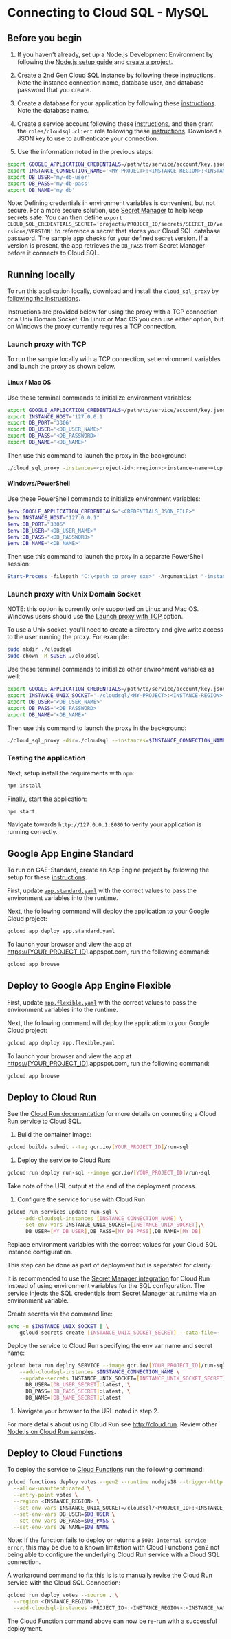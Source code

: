 # Connecting to Cloud SQL - MySQL

## Before you begin

1. If you haven't already, set up a Node.js Development Environment by following
   the [Node.js setup guide](https://cloud.google.com/nodejs/docs/setup) and
   [create a
   project](https://cloud.google.com/resource-manager/docs/creating-managing-projects#creating_a_project).

1. Create a 2nd Gen Cloud SQL Instance by following these
   [instructions](https://cloud.google.com/sql/docs/mysql/create-instance). Note
   the instance connection name, database user, and database password that you
   create.

1. Create a database for your application by following these
   [instructions](https://cloud.google.com/sql/docs/mysql/create-manage-databases).
   Note the database name.

1. Create a service account following these
   [instructions](https://cloud.google.com/iam/docs/creating-managing-service-accounts#creating),
   and then grant the `roles/cloudsql.client` role following these
   [instructions](https://cloud.google.com/iam/docs/granting-changing-revoking-access#grant-single-role).
   Download a JSON key to use to authenticate your connection.

1. Use the information noted in the previous steps:

```bash
export GOOGLE_APPLICATION_CREDENTIALS=/path/to/service/account/key.json
export INSTANCE_CONNECTION_NAME='<MY-PROJECT>:<INSTANCE-REGION>:<INSTANCE-NAME>'
export DB_USER='my-db-user'
export DB_PASS='my-db-pass'
export DB_NAME='my_db'
```

Note: Defining credentials in environment variables is convenient, but not
secure. For a more secure solution, use [Secret
Manager](https://cloud.google.com/secret-manager/) to help keep secrets safe.
You can then define `export
CLOUD_SQL_CREDENTIALS_SECRET='projects/PROJECT_ID/secrets/SECRET_ID/versions/VERSION'`
to reference a secret that stores your Cloud SQL database password. The sample
app checks for your defined secret version. If a version is present, the app
retrieves the `DB_PASS` from Secret Manager before it connects to Cloud SQL.

## Running locally

To run this application locally, download and install the `cloud_sql_proxy` by
[following the
instructions](https://cloud.google.com/sql/docs/mysql/sql-proxy#install).

Instructions are provided below for using the proxy with a TCP connection or a
Unix Domain Socket. On Linux or Mac OS you can use either option, but on Windows
the proxy currently requires a TCP connection.

### Launch proxy with TCP

To run the sample locally with a TCP connection, set environment variables and
launch the proxy as shown below.

#### Linux / Mac OS

Use these terminal commands to initialize environment variables:

```bash
export GOOGLE_APPLICATION_CREDENTIALS=/path/to/service/account/key.json
export INSTANCE_HOST='127.0.0.1'
export DB_PORT='3306'
export DB_USER='<DB_USER_NAME>'
export DB_PASS='<DB_PASSWORD>'
export DB_NAME='<DB_NAME>'
```

Then use this command to launch the proxy in the background:

```bash
./cloud_sql_proxy -instances=<project-id>:<region>:<instance-name>=tcp:3306 -credential_file=$GOOGLE_APPLICATION_CREDENTIALS &
```

#### Windows/PowerShell

Use these PowerShell commands to initialize environment variables:

```powershell
$env:GOOGLE_APPLICATION_CREDENTIALS="<CREDENTIALS_JSON_FILE>"
$env:INSTANCE_HOST="127.0.0.1"
$env:DB_PORT="3306"
$env:DB_USER="<DB_USER_NAME>"
$env:DB_PASS="<DB_PASSWORD>"
$env:DB_NAME="<DB_NAME>"
```

Then use this command to launch the proxy in a separate PowerShell session:

```powershell
Start-Process -filepath "C:\<path to proxy exe>" -ArgumentList "-instances=<project-id>:<region>:<instance-name>=tcp:3306 -credential_file=<CREDENTIALS_JSON_FILE>"
```

### Launch proxy with Unix Domain Socket

NOTE: this option is currently only supported on Linux and Mac OS. Windows users
should use the [Launch proxy with TCP](#launch-proxy-with-tcp) option.

To use a Unix socket, you'll need to create a directory and give write access to
the user running the proxy. For example:

```bash
sudo mkdir ./cloudsql
sudo chown -R $USER ./cloudsql
```

Use these terminal commands to initialize other environment variables as well:

```bash
export GOOGLE_APPLICATION_CREDENTIALS=/path/to/service/account/key.json
export INSTANCE_UNIX_SOCKET='./cloudsql/<MY-PROJECT>:<INSTANCE-REGION>:<INSTANCE-NAME>'
export DB_USER='<DB_USER_NAME>'
export DB_PASS='<DB_PASSWORD>'
export DB_NAME='<DB_NAME>'
```

Then use this command to launch the proxy in the background:

```bash
./cloud_sql_proxy -dir=./cloudsql --instances=$INSTANCE_CONNECTION_NAME --credential_file=$GOOGLE_APPLICATION_CREDENTIALS &
```

### Testing the application

Next, setup install the requirements with `npm`:

```bash
npm install
```

Finally, start the application:

```bash
npm start
```

Navigate towards `http://127.0.0.1:8080` to verify your application is running
correctly.

## Google App Engine Standard

To run on GAE-Standard, create an App Engine project by following the setup for
these
[instructions](https://cloud.google.com/appengine/docs/standard/nodejs/quickstart#before-you-begin).

First, update [`app.standard.yaml`](app.standard.yaml) with the correct values
to pass the environment variables into the runtime.

Next, the following command will deploy the application to your Google Cloud
project:

```bash
gcloud app deploy app.standard.yaml
```

To launch your browser and view the app at
<https://[YOUR_PROJECT_ID>].appspot.com, run the following command:

```bash
gcloud app browse
```

## Deploy to Google App Engine Flexible

First, update [`app.flexible.yaml`](app.flexible.yaml) with the correct values
to pass the environment variables into the runtime.

Next, the following command will deploy the application to your Google Cloud
project:

```bash
gcloud app deploy app.flexible.yaml
```

To launch your browser and view the app at
<https://[YOUR_PROJECT_ID>].appspot.com, run the following command:

```bash
gcloud app browse
```

## Deploy to Cloud Run

See the [Cloud Run
documentation](https://cloud.google.com/sql/docs/mysql/connect-run) for more
details on connecting a Cloud Run service to Cloud SQL.

1. Build the container image:

```sh
gcloud builds submit --tag gcr.io/[YOUR_PROJECT_ID]/run-sql
```

1. Deploy the service to Cloud Run:

```sh
gcloud run deploy run-sql --image gcr.io/[YOUR_PROJECT_ID]/run-sql
```

Take note of the URL output at the end of the deployment process.

1. Configure the service for use with Cloud Run

```sh
gcloud run services update run-sql \
    --add-cloudsql-instances [INSTANCE_CONNECTION_NAME] \
    --set-env-vars INSTANCE_UNIX_SOCKET=[INSTANCE_UNIX_SOCKET],\
      DB_USER=[MY_DB_USER],DB_PASS=[MY_DB_PASS],DB_NAME=[MY_DB]
```

Replace environment variables with the correct values for your Cloud SQL
instance configuration.

This step can be done as part of deployment but is separated for clarity.

It is recommended to use the [Secret Manager
integration](https://cloud.google.com/run/docs/configuring/secrets) for Cloud
Run instead of using environment variables for the SQL configuration. The
service injects the SQL credentials from Secret Manager at runtime via an
environment variable.

Create secrets via the command line:

```sh
echo -n $INSTANCE_UNIX_SOCKET | \
    gcloud secrets create [INSTANCE_UNIX_SOCKET_SECRET] --data-file=-
```

Deploy the service to Cloud Run specifying the env var name and secret name:

```sh
gcloud beta run deploy SERVICE --image gcr.io/[YOUR_PROJECT_ID]/run-sql \
    --add-cloudsql-instances $INSTANCE_CONNECTION_NAME \
    --update-secrets INSTANCE_UNIX_SOCKET=[INSTANCE_UNIX_SOCKET_SECRET]:latest,\
      DB_USER=[DB_USER_SECRET]:latest, \
      DB_PASS=[DB_PASS_SECRET]:latest, \
      DB_NAME=[DB_NAME_SECRET]:latest
```

1. Navigate your browser to the URL noted in step 2.

For more details about using Cloud Run see <http://cloud.run>. Review other
[Node.js on Cloud Run samples](../../../run/).

## Deploy to Cloud Functions

To deploy the service to [Cloud Functions](https://cloud.google.com/functions/docs) run the following command:

```sh
gcloud functions deploy votes --gen2 --runtime nodejs18 --trigger-http \
  --allow-unauthenticated \
  --entry-point votes \
  --region <INSTANCE_REGION> \
  --set-env-vars INSTANCE_UNIX_SOCKET=/cloudsql/<PROJECT_ID>:<INSTANCE_REGION>:<INSTANCE_NAME> \
  --set-env-vars DB_USER=$DB_USER \
  --set-env-vars DB_PASS=$DB_PASS \
  --set-env-vars DB_NAME=$DB_NAME
```

Note: If the function fails to deploy or returns a `500: Internal service error`,
this may be due to a known limitation with Cloud Functions gen2 not being able
to configure the underlying Cloud Run service with a Cloud SQL connection.

A workaround command to fix this is is to manually revise the Cloud Run
service with the Cloud SQL Connection:

```sh
gcloud run deploy votes --source . \
  --region <INSTANCE_REGION> \
  --add-cloudsql-instances <PROJECT_ID>:<INSTANCE_REGION>:<INSTANCE_NAME>
```

The Cloud Function command above can now be re-run with a successful deployment.
